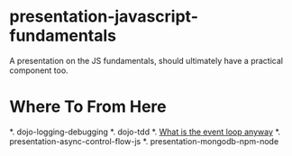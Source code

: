 # presentation-javascript-fundamentals
A presentation on the JS fundamentals, should ultimately have a practical component too.

# Where To From Here

*. dojo-logging-debugging
*. dojo-tdd
*. [What is the event loop anyway](https://www.youtube.com/watch?v=8aGhZQkoFbQ)
*. presentation-async-control-flow-js
*. presentation-mongodb-npm-node
